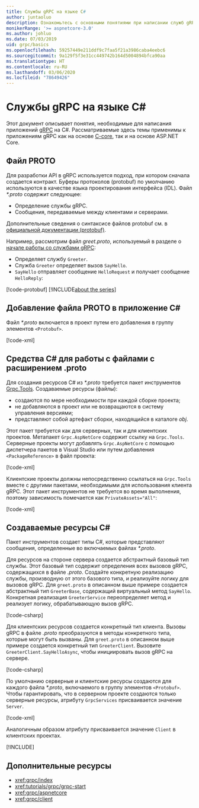 ```yaml
---
title: Службы gRPC на языке C#
author: juntaoluo
description: Ознакомьтесь с основными понятиями при написании служб gRPC с помощью C#.
monikerRange: '>= aspnetcore-3.0'
ms.author: johluo
ms.date: 07/03/2019
uid: grpc/basics
ms.openlocfilehash: 59257449e211ddf9c7faa5f21a3986caba4eebc6
ms.sourcegitcommit: 9a129f5f3e31cc449742b164d5004894bfca90aa
ms.translationtype: HT
ms.contentlocale: ru-RU
ms.lasthandoff: 03/06/2020
ms.locfileid: "78649426"
---
```

# <a name="grpc-services-with-c"></a>Службы gRPC на языке C\#

Этот документ описывает понятия, необходимые для написания приложений [gRPC](https://grpc.io/docs/guides/) на C#. Рассматриваемые здесь темы применимы к приложениям gRPC как на основе [C-core](https://grpc.io/blog/grpc-stacks), так и на основе ASP.NET Core.

## <a name="proto-file"></a>Файл PROTO

Для разработки API в gRPC используется подход, при котором сначала создается контракт. Буферы протоколов (protobuf) по умолчанию используются в качестве языка проектирования интерфейса (IDL). Файл *\*.proto* содержит следующее:

* Определение службы gRPC.
* Сообщения, передаваемые между клиентами и серверами.

Дополнительные сведения о синтаксисе файлов protobuf см. в [официальной документации (protobuf)](https://developers.google.com/protocol-buffers/docs/proto3).

Например, рассмотрим файл *greet.proto*, используемый в разделе о [начале работы со службами gRPC](xref:tutorials/grpc/grpc-start):

* Определяет службу `Greeter`.
* Служба `Greeter` определяет вызов `SayHello`.
* `SayHello` отправляет сообщение `HelloRequest` и получает сообщение `HelloReply`:

[!code-protobuf[](~/tutorials/grpc/grpc-start/sample/GrpcGreeter/Protos/greet.proto)]
[!INCLUDE[about the series](~/includes/code-comments-loc.md)]

## <a name="add-a-proto-file-to-a-c-app"></a>Добавление файла PROTO в приложение C\#

Файл *\*.proto* включается в проект путем его добавления в группу элементов `<Protobuf>`.

[!code-xml[](~/tutorials/grpc/grpc-start/sample/GrpcGreeter/GrpcGreeter.csproj?highlight=2&range=7-9)]

## <a name="c-tooling-support-for-proto-files"></a>Средства C# для работы с файлами с расширением .proto

Для создания ресурсов C# из *\*.proto* требуется пакет инструментов [Grpc.Tools](https://www.nuget.org/packages/Grpc.Tools/). Создаваемые ресурсы (файлы):

* создаются по мере необходимости при каждой сборке проекта;
* не добавляются в проект или не возвращаются в систему управления версиями;
* представляют собой артефакт сборки, находящийся в каталоге *obj*.

Этот пакет требуется как для серверных, так и для клиентских проектов. Метапакет `Grpc.AspNetCore` содержит ссылку на `Grpc.Tools`. Серверные проекты могут добавлять `Grpc.AspNetCore` с помощью диспетчера пакетов в Visual Studio или путем добавления `<PackageReference>` в файл проекта:

[!code-xml[](~/tutorials/grpc/grpc-start/sample/GrpcGreeter/GrpcGreeter.csproj?highlight=1&range=12)]

Клиентские проекты должны непосредственно ссылаться на `Grpc.Tools` вместе с другими пакетами, необходимыми для использования клиента gRPC. Этот пакет инструментов не требуется во время выполнения, поэтому зависимость помечается как `PrivateAssets="All"`:

[!code-xml[](~/tutorials/grpc/grpc-start/sample/GrpcGreeterClient/GrpcGreeterClient.csproj?highlight=3&range=9-11)]

## <a name="generated-c-assets"></a>Создаваемые ресурсы C#

Пакет инструментов создает типы C#, которые представляют сообщения, определенные во включаемых файлах *\*.proto*.

Для ресурсов на стороне сервера создается абстрактный базовый тип службы. Этот базовый тип содержит определения всех вызовов gRPC, содержащихся в файле *.proto*. Создайте конкретную реализацию службы, производную от этого базового типа, и реализуйте логику для вызовов gRPC. Для `greet.proto` в описанном выше примере создается абстрактный тип `GreeterBase`, содержащий виртуальный метод `SayHello`. Конкретная реализация `GreeterService` переопределяет метод и реализует логику, обрабатывающую вызов gRPC.

[!code-csharp[](~/tutorials/grpc/grpc-start/sample/GrpcGreeter/Services/GreeterService.cs?name=snippet)]

Для клиентских ресурсов создается конкретный тип клиента. Вызовы gRPC в файле *.proto* преобразуются в методы конкретного типа, которые могут быть вызваны. Для `greet.proto` в описанном выше примере создается конкретный тип `GreeterClient`. Вызовите `GreeterClient.SayHelloAsync`, чтобы инициировать вызов gRPC на сервере.

[!code-csharp[](~/tutorials/grpc/grpc-start/sample/GrpcGreeterClient/Program.cs?name=snippet)]

По умолчанию серверные и клиентские ресурсы создаются для каждого файла *\*.proto*, включаемого в группу элементов `<Protobuf>`. Чтобы гарантировать, что в серверном проекте создаются только серверные ресурсы, атрибуту `GrpcServices` присваивается значение `Server`.

[!code-xml[](~/tutorials/grpc/grpc-start/sample/GrpcGreeter/GrpcGreeter.csproj?highlight=2&range=7-9)]

Аналогичным образом атрибуту присваивается значение `Client` в клиентских проектах.

[!INCLUDE[](~/includes/gRPCazure.md)]

## <a name="additional-resources"></a>Дополнительные ресурсы

* <xref:grpc/index>
* <xref:tutorials/grpc/grpc-start>
* <xref:grpc/aspnetcore>
* <xref:grpc/client>
